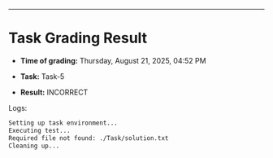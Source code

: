 
---
# Task Grading Result

- **Time of grading:** Thursday, August 21, 2025, 04:52 PM

- **Task:** Task-5

- **Result:** INCORRECT


Logs:
```bash
Setting up task environment...
Executing test...
Required file not found: ./Task/solution.txt
Cleaning up...
```
